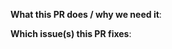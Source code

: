 **What this PR does / why we need it**:

**Which issue(s) this PR fixes**:

<!-- 
Automatically close issues.

Usage: `Fixes #<issue number>`, or `Fixes (paste link of issue)`.
-->
